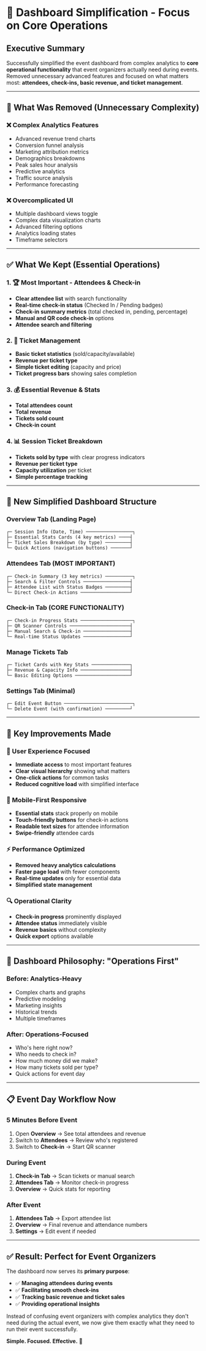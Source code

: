 # 🎯 **Dashboard Simplification - Focus on Core Operations**

## **Executive Summary**

Successfully simplified the event dashboard from complex analytics to **core operational functionality** that event organizers actually need during events. Removed unnecessary advanced features and focused on what matters most: **attendees, check-ins, basic revenue, and ticket management**.

---

## **🔄 What Was Removed (Unnecessary Complexity)**

### **❌ Complex Analytics Features**
- Advanced revenue trend charts
- Conversion funnel analysis  
- Marketing attribution metrics
- Demographics breakdowns
- Peak sales hour analysis
- Predictive analytics
- Traffic source analysis
- Performance forecasting

### **❌ Overcomplicated UI**
- Multiple dashboard views toggle
- Complex data visualization charts
- Advanced filtering options
- Analytics loading states
- Timeframe selectors

---

## **✅ What We Kept (Essential Operations)**

### **1. 🏆 Most Important - Attendees & Check-in**
- **Clear attendee list** with search functionality
- **Real-time check-in status** (Checked In / Pending badges)
- **Check-in summary metrics** (total checked in, pending, percentage)
- **Manual and QR code check-in** options
- **Attendee search and filtering**

### **2. 🎫 Ticket Management**
- **Basic ticket statistics** (sold/capacity/available)
- **Revenue per ticket type**
- **Simple ticket editing** (capacity and price)
- **Ticket progress bars** showing sales completion

### **3. 💰 Essential Revenue & Stats**
- **Total attendees count**
- **Total revenue**
- **Tickets sold count**
- **Check-in count**

### **4. 📊 Session Ticket Breakdown**
- **Tickets sold by type** with clear progress indicators
- **Revenue per ticket type**
- **Capacity utilization** per ticket
- **Simple percentage tracking**

---

## **🎯 New Simplified Dashboard Structure**

### **Overview Tab (Landing Page)**
```
┌─ Session Info (Date, Time) ─────────────────┐
├─ Essential Stats Cards (4 key metrics) ────┤
├─ Ticket Sales Breakdown (by type) ─────────┤
└─ Quick Actions (navigation buttons) ───────┘
```

### **Attendees Tab (MOST IMPORTANT)**
```
┌─ Check-in Summary (3 key metrics) ──────────┐
├─ Search & Filter Controls ─────────────────┤
├─ Attendee List with Status Badges ─────────┤
└─ Direct Check-in Actions ──────────────────┘
```

### **Check-in Tab (CORE FUNCTIONALITY)**
```
┌─ Check-in Progress Stats ───────────────────┐
├─ QR Scanner Controls ──────────────────────┤
├─ Manual Search & Check-in ─────────────────┤
└─ Real-time Status Updates ─────────────────┘
```

### **Manage Tickets Tab**
```
┌─ Ticket Cards with Key Stats ──────────────┐
├─ Revenue & Capacity Info ──────────────────┤
└─ Basic Editing Options ────────────────────┘
```

### **Settings Tab (Minimal)**
```
┌─ Edit Event Button ─────────────────────────┐
└─ Delete Event (with confirmation) ─────────┘
```

---

## **🚀 Key Improvements Made**

### **🎯 User Experience Focused**
- **Immediate access** to most important features
- **Clear visual hierarchy** showing what matters
- **One-click actions** for common tasks
- **Reduced cognitive load** with simplified interface

### **📱 Mobile-First Responsive**
- **Essential stats** stack properly on mobile
- **Touch-friendly buttons** for check-in actions
- **Readable text sizes** for attendee information
- **Swipe-friendly** attendee cards

### **⚡ Performance Optimized**
- **Removed heavy analytics calculations**
- **Faster page load** with fewer components
- **Real-time updates** only for essential data
- **Simplified state management**

### **🔍 Operational Clarity**
- **Check-in progress** prominently displayed
- **Attendee status** immediately visible
- **Revenue basics** without complexity
- **Quick export** options available

---

## **🎯 Dashboard Philosophy: "Operations First"**

### **Before: Analytics-Heavy**
- Complex charts and graphs
- Predictive modeling
- Marketing insights
- Historical trends
- Multiple timeframes

### **After: Operations-Focused**
- Who's here right now?
- Who needs to check in?
- How much money did we make?
- How many tickets sold per type?
- Quick actions for event day

---

## **📋 Event Day Workflow Now**

### **5 Minutes Before Event**
1. Open **Overview** → See total attendees and revenue
2. Switch to **Attendees** → Review who's registered
3. Switch to **Check-in** → Start QR scanner

### **During Event**
1. **Check-in Tab** → Scan tickets or manual search
2. **Attendees Tab** → Monitor check-in progress
3. **Overview** → Quick stats for reporting

### **After Event**
1. **Attendees Tab** → Export attendee list
2. **Overview** → Final revenue and attendance numbers
3. **Settings** → Edit event if needed

---

## **✅ Result: Perfect for Event Organizers**

The dashboard now serves its **primary purpose**: 
- ✅ **Managing attendees during events**
- ✅ **Facilitating smooth check-ins**  
- ✅ **Tracking basic revenue and ticket sales**
- ✅ **Providing operational insights**

Instead of confusing event organizers with complex analytics they don't need during the actual event, we now give them exactly what they need to run their event successfully.

**Simple. Focused. Effective.** 🎯 